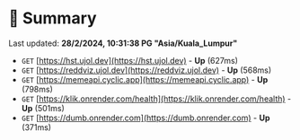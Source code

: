 # 📖 Summary
Last updated: **28/2/2024, 10:31:38 PG "Asia/Kuala_Lumpur"**

- `GET` [https://hst.ujol.dev](https://hst.ujol.dev) - **Up** (627ms)
- `GET` [https://reddviz.ujol.dev](https://reddviz.ujol.dev) - **Up** (568ms)
- `GET` [https://memeapi.cyclic.app](https://memeapi.cyclic.app) - **Up** (798ms)
- `GET` [https://klik.onrender.com/health](https://klik.onrender.com/health) - **Up** (501ms)
- `GET` [https://dumb.onrender.com](https://dumb.onrender.com) - **Up** (371ms)
